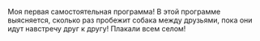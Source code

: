 Моя первая самостоятельная программа!
В этой программе выясняется, сколько раз пробежит собака между друзьями, пока они идут навстречу друг к другу!
Плакали всем селом!
